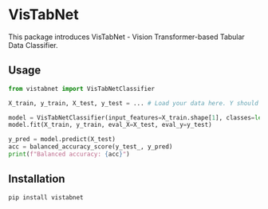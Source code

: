 # VisTabNet
This package introduces VisTabNet - Vision Transformer-based Tabular Data Classifier. 

## Usage
```python
from vistabnet import VisTabNetClassifier

X_train, y_train, X_test, y_test = ... # Load your data here. Y should be label encoded, not one-hot encoded.

model = VisTabNetClassifier(input_features=X_train.shape[1], classes=len(np.unique(y_train)), device="cuda:1")
model.fit(X_train, y_train, eval_X=X_test, eval_y=y_test)

y_pred = model.predict(X_test)
acc = balanced_accuracy_score(y_test_, y_pred)
print(f"Balanced accuracy: {acc}")
```

## Installation
```bash
pip install vistabnet
```